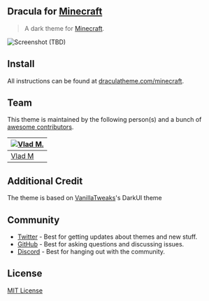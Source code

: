 ## Dracula for [Minecraft](https://minecraft.net)

> A dark theme for [Minecraft](https://minecraft.net).

![Screenshot](./screenshot.png) (TBD)

## Install

All instructions can be found at [draculatheme.com/minecraft](https://draculatheme.com/minecraft).

## Team

This theme is maintained by the following person(s) and a bunch of [awesome contributors](https://github.com/dracula/dwm/graphs/contributors).

| [![Vlad M.](https://github.com/Venem.png?size=100)](https://github.com/Venem) |
| ----------------------------------------------------------------------------- |
| [Vlad M](https://github.com/Venem)                                            |

## Additional Credit

The theme is based on [VanillaTweaks](https://vanillatweaks.net)'s DarkUI theme

## Community

- [Twitter](https://twitter.com/draculatheme) - Best for getting updates about themes and new stuff.
- [GitHub](https://github.com/dracula/dracula-theme/discussions) - Best for asking questions and discussing issues.
- [Discord](https://draculatheme.com/discord-invite) - Best for hanging out with the community.

## License

[MIT License](./LICENSE)
